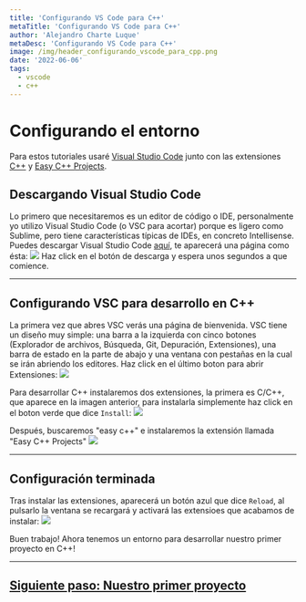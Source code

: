 ```yaml
---
title: 'Configurando VS Code para C++'
metaTitle: 'Configurando VS Code para C++'
author: 'Alejandro Charte Luque'
metaDesc: 'Configurando VS Code para C++'
image: /img/header_configurando_vscode_para_cpp.png
date: '2022-06-06'
tags:
  - vscode
  - c++
---
```


# Configurando el entorno

Para estos tutoriales usaré [Visual Studio Code](https://code.visualstudio.com/) junto con las extensiones  [C++](https://marketplace.visualstudio.com/items?itemName=ms-vscode.cpptools) y [Easy C++ Projects](https://marketplace.visualstudio.com/items?itemName=ACharLuk.easy-cpp-projects).


## Descargando Visual Studio Code

Lo primero que necesitaremos es un editor de código o IDE, personalmente yo utilizo Visual Studio Code (o VSC para acortar) porque es ligero como Sublime, pero tiene características típicas de IDEs, en concreto Intellisense. Puedes descargar Visual Studio Code [aquí](https://code.visualstudio.com/), te aparecerá una página como ésta:
![](https://raw.githubusercontent.com/acharluk/UsefulStuff/master/programming/C%2B%2B/images/1/1_vscode_website.png)
Haz click en el botón de descarga y espera unos segundos a que comience.

---

## Configurando VSC para desarrollo en C++

La primera vez que abres VSC verás una página de bienvenida. VSC tiene un diseño muy simple: una barra a la izquierda con cinco botones (Explorador de archivos, Búsqueda, Git, Depuración, Extensiones), una barra de estado en la parte de abajo y una ventana con pestañas en la cual se irán abriendo los editores. Haz click en el último boton para abrir Extensiones:
![](https://raw.githubusercontent.com/acharluk/UsefulStuff/master/programming/C%2B%2B/images/1/2_searching_extensions.png)

Para desarrollar C++ instalaremos dos extensiones, la primera es C/C++, que aparece en la imagen anterior, para instalarla simplemente haz click en el boton verde que dice `Install`:
![](https://raw.githubusercontent.com/acharluk/UsefulStuff/master/programming/C%2B%2B/images/1/3_cpp_extension_install.png)

Después, buscaremos "easy c++" e instalaremos la extensión llamada "Easy C++ Projects"
![](https://raw.githubusercontent.com/acharluk/UsefulStuff/master/programming/C%2B%2B/images/1/4_easy_cpp_extension_install.png)

---

## Configuración terminada

Tras instalar las extensiones, aparecerá un botón azul que dice `Reload`, al pulsarlo la ventana se recargará y activará las extensioes que acabamos de instalar:
![](https://raw.githubusercontent.com/acharluk/UsefulStuff/master/programming/C%2B%2B/images/1/5_extensions_installed.png)

Buen trabajo! Ahora tenemos un entorno para desarrollar nuestro primer proyecto en C++!

---

## [Siguiente paso: Nuestro primer proyecto](/programming/C++/spanish/2_comenzando.md)